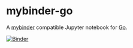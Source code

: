 mybinder-go
=========

A [mybinder](https://mybinder.org) compatible Jupyter notebook for [Go](https://golang.org).

[![Binder](https://mybinder.org/badge.svg)](https://mybinder.org/v2/gh/gopherdata/mybinder-go/master?urlpath=lab)

